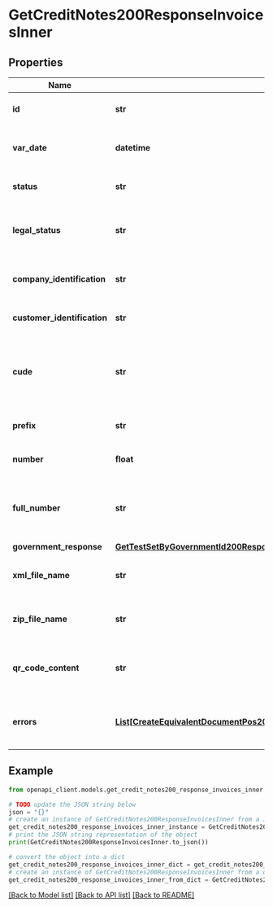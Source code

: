 # GetCreditNotes200ResponseInvoicesInner


## Properties

Name | Type | Description | Notes
------------ | ------------- | ------------- | -------------
**id** | **str** | Id de nota crédito electrónica | [optional] 
**var_date** | **datetime** | Fecha de emisión de nota crédito electrónica | [optional] 
**status** | **str** | Estado de la nota crédito electrónica | [optional] 
**legal_status** | **str** | Estado legal de la nota crédito electrónica ante la DIAN | [optional] 
**company_identification** | **str** | Identificación de la empresa empleadora | [optional] 
**customer_identification** | **str** | Identificación del empleado | [optional] 
**cude** | **str** | Código único de nota crédito electrónica asignado para el documento | [optional] 
**prefix** | **str** | Prefijo de nota crédito electrónica | [optional] 
**number** | **float** | Número de nota crédito electrónica | [optional] 
**full_number** | **str** | Número de nota crédito electrónica (Incluye prefijo y número) | [optional] 
**government_response** | [**GetTestSetByGovernmentId200ResponseEmissionGovernmentResponse**](GetTestSetByGovernmentId200ResponseEmissionGovernmentResponse.md) |  | [optional] 
**xml_file_name** | **str** | Nombre del archivo XML que se envió a la DIAN | [optional] 
**zip_file_name** | **str** | Nombre del archivo Zip que se envió a la DIAN | [optional] 
**qr_code_content** | **str** | Contenido para la construcción del Código QR | [optional] 
**errors** | [**List[CreateEquivalentDocumentPos200ResponseEquivalentDocumentErrorsInner]**](CreateEquivalentDocumentPos200ResponseEquivalentDocumentErrorsInner.md) | Array con mensajes de error generados en el sistema | [optional] 

## Example

```python
from openapi_client.models.get_credit_notes200_response_invoices_inner import GetCreditNotes200ResponseInvoicesInner

# TODO update the JSON string below
json = "{}"
# create an instance of GetCreditNotes200ResponseInvoicesInner from a JSON string
get_credit_notes200_response_invoices_inner_instance = GetCreditNotes200ResponseInvoicesInner.from_json(json)
# print the JSON string representation of the object
print(GetCreditNotes200ResponseInvoicesInner.to_json())

# convert the object into a dict
get_credit_notes200_response_invoices_inner_dict = get_credit_notes200_response_invoices_inner_instance.to_dict()
# create an instance of GetCreditNotes200ResponseInvoicesInner from a dict
get_credit_notes200_response_invoices_inner_from_dict = GetCreditNotes200ResponseInvoicesInner.from_dict(get_credit_notes200_response_invoices_inner_dict)
```
[[Back to Model list]](../README.md#documentation-for-models) [[Back to API list]](../README.md#documentation-for-api-endpoints) [[Back to README]](../README.md)


